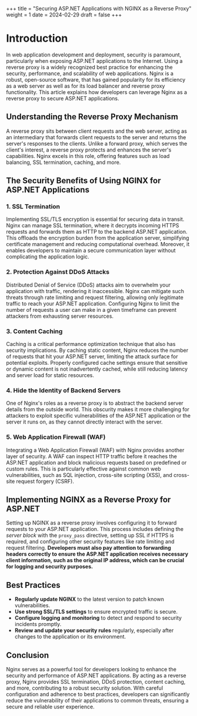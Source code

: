 +++
title = "Securing ASP.NET Applications with NGINX as a Reverse Proxy"
weight = 1
date = 2024-02-29
draft = false
+++

# Introduction

In web application development and deployment, security is paramount, particularly when exposing ASP.NET applications to the Internet. Using a reverse proxy is a widely recognized best practice for enhancing the security, performance, and scalability of web applications. Nginx is a robust, open-source software, that has gained popularity for its efficiency as a web server as well as for its load balancer and reverse proxy functionality. This article explains how developers can leverage Nginx as a reverse proxy to secure ASP.NET applications.

## Understanding the Reverse Proxy Mechanism

A reverse proxy sits between client requests and the web server, acting as an intermediary that forwards client requests to the server and returns the server's responses to the clients. Unlike a forward proxy, which serves the client's interest, a reverse proxy protects and enhances the server's capabilities. Nginx excels in this role, offering features such as load balancing, SSL termination, caching, and more.

## The Security Benefits of Using NGINX for ASP.NET Applications

### 1. **SSL Termination**

Implementing SSL/TLS encryption is essential for securing data in transit. Nginx can manage SSL termination, where it decrypts incoming HTTPS requests and forwards them as HTTP to the backend ASP.NET application. This offloads the encryption burden from the application server, simplifying certificate management and reducing computational overhead. Moreover, it enables developers to maintain a secure communication layer without complicating the application logic.

### 2. **Protection Against DDoS Attacks**

Distributed Denial of Service (DDoS) attacks aim to overwhelm your application with traffic, rendering it inaccessible. Nginx can mitigate such threats through rate limiting and request filtering, allowing only legitimate traffic to reach your ASP.NET application. Configuring Nginx to limit the number of requests a user can make in a given timeframe can prevent attackers from exhausting server resources.

### 3. **Content Caching**

Caching is a critical performance optimization technique that also has security implications. By caching static content, Nginx reduces the number of requests that hit your ASP.NET server, limiting the attack surface for potential exploits. Properly configured cache settings ensure that sensitive or dynamic content is not inadvertently cached, while still reducing latency and server load for static resources.

### 4. **Hide the Identity of Backend Servers**

One of Nginx's roles as a reverse proxy is to abstract the backend server details from the outside world. This obscurity makes it more challenging for attackers to exploit specific vulnerabilities of the ASP.NET application or the server it runs on, as they cannot directly interact with the server.

### 5. **Web Application Firewall (WAF)**

Integrating a Web Application Firewall (WAF) with Nginx provides another layer of security. A WAF can inspect HTTP traffic before it reaches the ASP.NET application and block malicious requests based on predefined or custom rules. This is particularly effective against common web vulnerabilities, such as SQL injection, cross-site scripting (XSS), and cross-site request forgery (CSRF).

## Implementing NGINX as a Reverse Proxy for ASP.NET

Setting up NGINX as a reverse proxy involves configuring it to forward requests to your ASP.NET application. This process includes defining the _server block_ with the `proxy_pass` directive, setting up SSL if HTTPS is required, and configuring other security features like rate limiting and request filtering. **Developers must also pay attention to forwarding headers correctly to ensure the ASP.NET application receives necessary client information, such as the original IP address, which can be crucial for logging and security purposes.**

## Best Practices

- **Regularly update NGINX** to the latest version to patch known vulnerabilities.
- **Use strong SSL/TLS settings** to ensure encrypted traffic is secure.
- **Configure logging and monitoring** to detect and respond to security incidents promptly.
- **Review and update your security rules** regularly, especially after changes to the application or its environment.

## Conclusion

Nginx serves as a powerful tool for developers looking to enhance the security and performance of ASP.NET applications. By acting as a reverse proxy, Nginx provides SSL termination, DDoS protection, content caching, and more, contributing to a robust security solution. With careful configuration and adherence to best practices, developers can significantly reduce the vulnerability of their applications to common threats, ensuring a secure and reliable user experience.